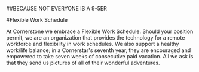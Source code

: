 ##BECAUSE NOT EVERYONE IS A 9-5ER

#Flexible Work Schedule

At Cornerstone we embrace a Flexible Work Schedule. Should your position permit, we are an organization that provides the technology for a remote workforce and flexibility in work schedules. We also support a healthy work/life balance; in a Cornerstar's seventh year, they are encouraged and empowered to take seven weeks of consecutive paid vacation. All we ask is that they send us pictures of all of their wonderful adventures.  

